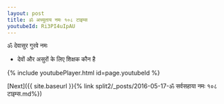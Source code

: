 ```yaml
---
layout: post
title: ॐ अच्युताय नमः १०८ टाइम्स
youtubeId: Ri3PI4uIpAU
---
```

 
 
 ॐ देवासुर गुरवे नमः  
 
 -  देवों और असुरों के लिए शिक्षक कौन है 
 
  
 
  
 
 
 
 
 
 


{% include youtubePlayer.html id=page.youtubeId %}
 
[Next]({{ site.baseurl }}{% link  split2/_posts/2016-05-17-ॐ सर्वसहाया नमः १०८ टाइम्स.md%})
 
